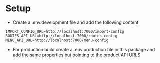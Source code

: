 # Setup

- Create a .env.development file and add the following content

```
IMPORT_CONFIG_URL=http://localhost:7000/import-config
ROUTES_API_URL=http://localhost:7000/routes-config
MENU_API_URL=http://localhost:7000/menu-config
```

- For production build create a .env.production file in this package and add the same properties but pointing to the product API URLS